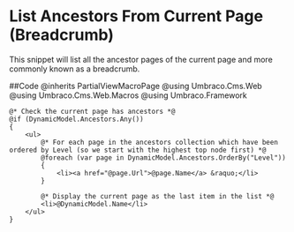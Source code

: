 # List Ancestors From Current Page (Breadcrumb)
This snippet will list all the ancestor pages of the current page and more commonly known as a breadcrumb.

##Code 
    @inherits PartialViewMacroPage
    @using Umbraco.Cms.Web
    @using Umbraco.Cms.Web.Macros
    @using Umbraco.Framework
    
    
    @* Check the current page has ancestors *@
    @if (DynamicModel.Ancestors.Any())
    { 
        <ul>
            @* For each page in the ancestors collection which have been ordered by Level (so we start with the highest top node first) *@
            @foreach (var page in DynamicModel.Ancestors.OrderBy("Level"))
            {
                <li><a href="@page.Url">@page.Name</a> &raquo;</li>
            }
    
            @* Display the current page as the last item in the list *@
            <li>@DynamicModel.Name</li>
        </ul>
    }